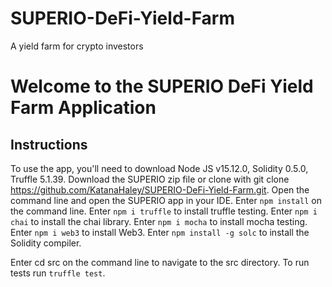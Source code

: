 # SUPERIO-DeFi-Yield-Farm
A yield farm for crypto investors

# Welcome to the SUPERIO DeFi Yield Farm Application

## Instructions
To use the app, you'll need to download Node JS v15.12.0, Solidity 0.5.0, Truffle 5.1.39.
Download the SUPERIO zip file or clone with git clone https://github.com/KatanaHaley/SUPERIO-DeFi-Yield-Farm.git.
Open the command line and open the SUPERIO app in your IDE.
Enter `npm install` on the command line.
Enter `npm i truffle` to install truffle testing.
Enter `npm i chai` to install the chai library.
Enter `npm i mocha` to install mocha testing.
Enter `npm i web3` to install Web3.
Enter `npm install -g solc` to install the Solidity compiler.

Enter cd src on the command line to navigate to the src directory.
To run tests run `truffle test`.

